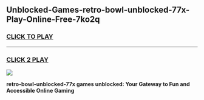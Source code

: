 
## Unblocked-Games-retro-bowl-unblocked-77x-Play-Online-Free-7ko2q
<h3>
<a href="https://premium76.site?title=retro-bowl-unblocked-77x&ref=26A">CLICK TO PLAY</a></h3>
<hr>

<h3>
<a href="https://premium76.site?title=retro-bowl-unblocked-77x&ref=26A">CLICK 2 PLAY</a>
  
</h3>

<a href="https://premium76.site?title=retro-bowl-unblocked-77x&ref=26A"><img src="https://clearcache.store/games.png"></a>


**retro-bowl-unblocked-77x games unblocked: Your Gateway to Fun and Accessible Online Gaming**
